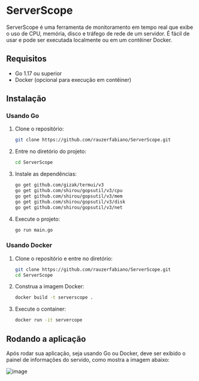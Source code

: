 # ServerScope

ServerScope é uma ferramenta de monitoramento em tempo real que exibe o uso de CPU, memória, disco e tráfego de rede de um servidor. É fácil de usar e pode ser executada localmente ou em um contêiner Docker.

## Requisitos

- Go 1.17 ou superior
- Docker (opcional para execução em contêiner)

## Instalação

### Usando Go

1. Clone o repositório:
   ```bash
   git clone https://github.com/rauzerfabiano/ServerScope.git

2. Entre no diretório do projeto:
   ```bash
   cd ServerScope

3. Instale as dependências:
   ```bash
   go get github.com/gizak/termui/v3
   go get github.com/shirou/gopsutil/v3/cpu
   go get github.com/shirou/gopsutil/v3/mem
   go get github.com/shirou/gopsutil/v3/disk
   go get github.com/shirou/gopsutil/v3/net

4. Execute o projeto:
   ```bash
   go run main.go

### Usando Docker

1. Clone o repositório e entre no diretório:
   ```bash
   git clone https://github.com/rauzerfabiano/ServerScope.git
   cd ServerScope

2. Construa a imagem Docker:
   ```bash
   docker build -t serverscope .

3. Execute o container:
   ```bash
   docker run -it servercope

## Rodando a aplicação
Após rodar sua aplicação, seja usando Go ou Docker, deve ser exibido o painel de informações do servido, como mostra a imagem abaixo:

![image](https://github.com/rauzerfabiano/ServerScope/assets/60713792/8857de06-47c8-4f7e-a35e-f8b15a1cd9ba)
